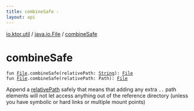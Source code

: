 ```yaml
---
title: combineSafe - 
layout: api
---
```


<div class='api-docs-breadcrumbs'><a href="../index.html">io.ktor.util</a> / <a href="index.html">java.io.File</a> / <a href="./combine-safe.html">combineSafe</a></div>

# combineSafe

<div class="signature"><code><span class="keyword">fun </span><a href="http://docs.oracle.com/javase/6/docs/api/java/io/File.html"><span class="identifier">File</span></a><span class="symbol">.</span><span class="identifier">combineSafe</span><span class="symbol">(</span><span class="parameterName" id="io.ktor.util$combineSafe(java.io.File, kotlin.String)/relativePath">relativePath</span><span class="symbol">:</span>&nbsp;<a href="https://kotlinlang.org/api/latest/jvm/stdlib/kotlin/-string/index.html"><span class="identifier">String</span></a><span class="symbol">)</span><span class="symbol">: </span><a href="http://docs.oracle.com/javase/6/docs/api/java/io/File.html"><span class="identifier">File</span></a></code></div>

<div class="signature"><code><span class="keyword">fun </span><a href="http://docs.oracle.com/javase/6/docs/api/java/io/File.html"><span class="identifier">File</span></a><span class="symbol">.</span><span class="identifier">combineSafe</span><span class="symbol">(</span><span class="parameterName" id="io.ktor.util$combineSafe(java.io.File, java.nio.file.Path)/relativePath">relativePath</span><span class="symbol">:</span>&nbsp;<span class="identifier">Path</span><span class="symbol">)</span><span class="symbol">: </span><a href="http://docs.oracle.com/javase/6/docs/api/java/io/File.html"><span class="identifier">File</span></a></code></div>

Append a <a href="combine-safe.html#io.ktor.util$combineSafe(java.io.File, kotlin.String)/relativePath">relativePath</a> safely that means that adding any extra <code>..</code> path elements will not let
access anything out of the reference directory (unless you have symbolic or hard links or multiple mount points)

